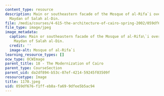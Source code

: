 ```yaml
---
content_type: resource
description: Main or southeastern facade of the Mosque of al-Rifa`i overlooking the
  Maydan of Salah al-Din.
file: /media/courses/4-615-the-architecture-of-cairo-spring-2002/059df676f1ffeb8afa699dfee5b5ac94_1170.jpeg
file_type: image/jpeg
image_metadata:
  caption: Main or southeastern facade of the Mosque of al-Rifa\`i overlooking the
    Maydan of Salah al-Din.
  credit: ''
  image-alt: Mosque of al-Rifa`i
learning_resource_types: []
ocw_type: OCWImage
parent_title: 18 - The Modernization of Cairo
parent_type: CourseSection
parent_uid: da2df894-b53c-07ef-4214-59245f03509f
resourcetype: Image
title: 1170.jpeg
uid: 059df676-f1ff-eb8a-fa69-9dfee5b5ac94
---
```

